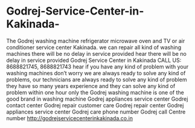 # Godrej-Service-Center-in-Kakinada-
The Godrej washing machine refrigerator microwave oven and TV or air conditioner service center Kakinada. we can repair all kind of washing machines there will be no delay in service provided hear there will be no delay in service provided Godrej Service Center in Kakinada  CALL US: 8688821745, 8688821743  hear if you have any kind of problem with your washing machines don’t worry we are always ready to solve any kind of problems, our technicians are always ready to solve any kind of problem they have so many years experience and they can solve any kind of problem within one hour only the Godrej washing machine is one of the good brand in washing machine Godrej appliances service center Godrej contact center Godrej repair customer care Godrej repair center Godrej appliances service center   Godrej care phone number Godrej call Centre number   http://godrejservicecenterinkakinada.co.in
